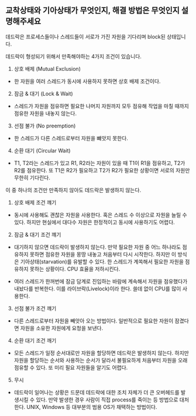 ## 교착상태와 기아상태가 무엇인지, 해결 방법은 무엇인지 설명해주세요

데드락은 프로세스들이나 스레드들이 서로가 가진 자원을 기다리며 block된 상태입니다. 

데드락이 형성되기 위해서 만족해야하는 4가지 조건이 있습니다. 

1. 상호 배제 (Mutual Exclusion)
  - 한 자원을 여러 스레드가 동시에 사용하지 못하면 상호 배제 조건이다. 
2. 잠금 & 대기 (Lock & Wait)
  - 스레드가 자원을 점유하면 필요한 나머지 자원까지 모두 점유해 작업을 마칠 때까지 점유한 자원을 내놓지 않는다. 
3. 선점 불가 (No preemption)
  - 한 스레드가 다른 스레드로부터 자원을 뺴앗지 못한다. 
4. 순환 대기 (Circular Wait)
  -  T1, T2라는 스레드가 있고 R1, R2라는 자원이 있을 때 T1이 R1을 점유하고, T2가 R2를 점유한다. 또 T1은 R2가 필요하고 T2가 R2가 필요한 상황이면
서로의 자원만 무한히 기다린다. 
     
이 중 하나의 조건만 만족하지 않아도 데드락은 발생하지 않는다. 

1. 상호 배제 조건 꺠기
  - 동시에 사용해도 괜찮은 자원을 사용한다. 혹은 스레드 수 이상으로 자원을 늘릴 수 있다. 하지만 현실에서 대다수 자원은 한정적이고 동시에 사용하기도 어렵다. 

2. 잠금 & 대기 조건 꺠기
  - 대기하지 않으면 데드락이 발생하지 않는다. 만약 필요한 자원 중 어느 하나라도 점유하지 못하면 점유한 자원을 몽땅 내놓고 처음부터 다시 시작한다.
  하지만 이 방식은 기아상태(starvation)를 유발할 수 있다. 한 스레드가 계쏙해서 필요한 자원을 점유하지 못하는 상황이다.
    CPU 효율을 저하시킨다. 
    
  - 여러 스레드가 한꺼번에 잠금 담계로 진입하는 바람에 계속해서 자원을 점유했다가 내놨다를 반복한다. 이를 라이브락(Livelock)이라 한다. 쓸데 없이 CPU를 많이 사용한다.

3. 선점 불가 조건 꺠기
  - 다른 스레드로부터 자원을 빼앗아 오는 방법이다. 일반적으로 필요한 자원이 잠겼다면 자원을 소유한 자원에게 요청을 보낸다. 

4. 순환 대기 조건 깨기
 - 모든 스레드가 일정 순서대로만 자원을 할당하면 데드락은 발생하지 않는다. 하지만 자원을 할당하는 순서와 사용하는 순서가 달라서 불필요하게 처음부터 자원을 오래 점유할 수 있다.
또 미리 필요 자원들을 알기도 어렵다. 
   
5. 무시
  - 데드락이 일어나는 상황은 드문데 데드락에 대한 조치 자체가 더 큰 오버헤드를 발생시킬 수 있다. 만약 발생한 경우 사람이 직접 process를 죽이는 등 방법으로 대처한다. UNIX, Windows 등 대부분의 범용 OS가 채택하는 방법이다. 

